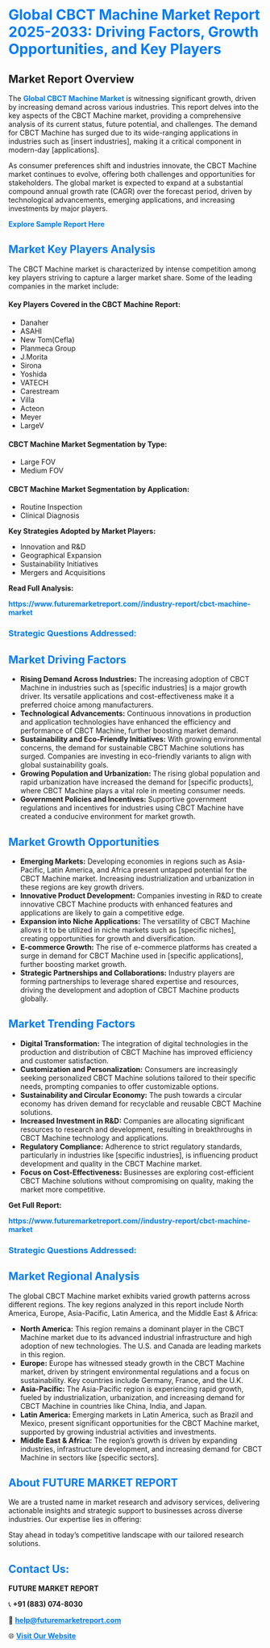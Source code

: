<h1 style="color: #007BFF;">Global CBCT Machine Market Report 2025-2033: Driving Factors, Growth Opportunities, and Key Players</h1>

<section id="overview">
<h2>Market Report Overview</h2>
<p>The <a href="https://www.futuremarketreport.com//industry-report/cbct-machine-market" style="color: #007BFF; text-decoration: none;"><strong>Global CBCT Machine Market</strong></a> is witnessing significant growth, driven by increasing demand across various industries. This report delves into the key aspects of the CBCT Machine market, providing a comprehensive analysis of its current status, future potential, and challenges. The demand for CBCT Machine has surged due to its wide-ranging applications in industries such as [insert industries], making it a critical component in modern-day [applications].</p>
<p>As consumer preferences shift and industries innovate, the CBCT Machine market continues to evolve, offering both challenges and opportunities for stakeholders. The global market is expected to expand at a substantial compound annual growth rate (CAGR) over the forecast period, driven by technological advancements, emerging applications, and increasing investments by major players.</p>
</section>

<section id="overview">
<p><a href="https://www.futuremarketreport.com//request-sample/reportId=78321" style="color: #007BFF; text-decoration: none;"><strong>Explore Sample Report Here</strong></a></p>
</section>

<section id="key-players">
<h2 style="color: #007BFF;">Market Key Players Analysis</h2>
<p>The CBCT Machine market is characterized by intense competition among key players striving to capture a larger market share. Some of the leading companies in the market include:</p>
<h4>Key Players Covered in the CBCT Machine Report:</h4>
<ul><li>Danaher</li><li>ASAHI</li><li>New Tom(Cefla)</li><li>Planmeca Group</li><li>J.Morita</li><li>Sirona</li><li>Yoshida</li><li>VATECH</li><li>Carestream</li><li>Villa</li><li>Acteon</li><li>Meyer</li><li>LargeV</li></ul>
<h4>CBCT Machine Market Segmentation by Type:</h4>
<ul><li>Large FOV</li><li>Medium FOV</li></ul>

<h4>CBCT Machine Market Segmentation by Application:</h4>
<ul><li>Routine Inspection</li><li>Clinical Diagnosis</li></ul>
<p><strong>Key Strategies Adopted by Market Players:</strong></p>
<ul>
<li>Innovation and R&D</li>
<li>Geographical Expansion</li>
<li>Sustainability Initiatives</li>
<li>Mergers and Acquisitions</li>
</ul>
</section>

<section>
<p><strong>Read Full Analysis: </strong></p><a href="https://www.futuremarketreport.com//industry-report/cbct-machine-market" style="color: #007BFF; text-decoration: none;"><strong>https://www.futuremarketreport.com//industry-report/cbct-machine-market</strong></a>
<h3 style="color: #007BFF;">Strategic Questions Addressed:</h3>
</section>

<section id="driving-factors">
<h2 style="color: #007BFF;">Market Driving Factors</h2>
<ul>
<li><strong>Rising Demand Across Industries:</strong> The increasing adoption of CBCT Machine in industries such as [specific industries] is a major growth driver. Its versatile applications and cost-effectiveness make it a preferred choice among manufacturers.</li>
<li><strong>Technological Advancements:</strong> Continuous innovations in production and application technologies have enhanced the efficiency and performance of CBCT Machine, further boosting market demand.</li>
<li><strong>Sustainability and Eco-Friendly Initiatives:</strong> With growing environmental concerns, the demand for sustainable CBCT Machine solutions has surged. Companies are investing in eco-friendly variants to align with global sustainability goals.</li>
<li><strong>Growing Population and Urbanization:</strong> The rising global population and rapid urbanization have increased the demand for [specific products], where CBCT Machine plays a vital role in meeting consumer needs.</li>
<li><strong>Government Policies and Incentives:</strong> Supportive government regulations and incentives for industries using CBCT Machine have created a conducive environment for market growth.</li>
</ul>
</section>

<section id="growth-opportunities">
<h2 style="color: #007BFF;">Market Growth Opportunities</h2>
<ul>
<li><strong>Emerging Markets:</strong> Developing economies in regions such as Asia-Pacific, Latin America, and Africa present untapped potential for the CBCT Machine market. Increasing industrialization and urbanization in these regions are key growth drivers.</li>
<li><strong>Innovative Product Development:</strong> Companies investing in R&D to create innovative CBCT Machine products with enhanced features and applications are likely to gain a competitive edge.</li>
<li><strong>Expansion into Niche Applications:</strong> The versatility of CBCT Machine allows it to be utilized in niche markets such as [specific niches], creating opportunities for growth and diversification.</li>
<li><strong>E-commerce Growth:</strong> The rise of e-commerce platforms has created a surge in demand for CBCT Machine used in [specific applications], further boosting market growth.</li>
<li><strong>Strategic Partnerships and Collaborations:</strong> Industry players are forming partnerships to leverage shared expertise and resources, driving the development and adoption of CBCT Machine products globally.</li>
</ul>
</section>

<section id="trending-factors">
<h2 style="color: #007BFF;">Market Trending Factors</h2>
<ul>
<li><strong>Digital Transformation:</strong> The integration of digital technologies in the production and distribution of CBCT Machine has improved efficiency and customer satisfaction.</li>
<li><strong>Customization and Personalization:</strong> Consumers are increasingly seeking personalized CBCT Machine solutions tailored to their specific needs, prompting companies to offer customizable options.</li>
<li><strong>Sustainability and Circular Economy:</strong> The push towards a circular economy has driven demand for recyclable and reusable CBCT Machine solutions.</li>
<li><strong>Increased Investment in R&D:</strong> Companies are allocating significant resources to research and development, resulting in breakthroughs in CBCT Machine technology and applications.</li>
<li><strong>Regulatory Compliance:</strong> Adherence to strict regulatory standards, particularly in industries like [specific industries], is influencing product development and quality in the CBCT Machine market.</li>
<li><strong>Focus on Cost-Effectiveness:</strong> Businesses are exploring cost-efficient CBCT Machine solutions without compromising on quality, making the market more competitive.</li>
</ul>
</section>

<section>
<p><strong>Get Full Report: </strong></p><a href="https://www.futuremarketreport.com//industry-report/cbct-machine-market" style="color: #007BFF; text-decoration: none;"><strong>https://www.futuremarketreport.com//industry-report/cbct-machine-market</strong></a>
<h3 style="color: #007BFF;">Strategic Questions Addressed:</h3>
</section>


<section id="regional-analysis">
<h2 style="color: #007BFF;">Market Regional Analysis</h2>
<p>The global CBCT Machine market exhibits varied growth patterns across different regions. The key regions analyzed in this report include North America, Europe, Asia-Pacific, Latin America, and the Middle East & Africa:</p>
<ul>
<li><strong>North America:</strong> This region remains a dominant player in the CBCT Machine market due to its advanced industrial infrastructure and high adoption of new technologies. The U.S. and Canada are leading markets in this region.</li>
<li><strong>Europe:</strong> Europe has witnessed steady growth in the CBCT Machine market, driven by stringent environmental regulations and a focus on sustainability. Key countries include Germany, France, and the U.K.</li>
<li><strong>Asia-Pacific:</strong> The Asia-Pacific region is experiencing rapid growth, fueled by industrialization, urbanization, and increasing demand for CBCT Machine in countries like China, India, and Japan.</li>
<li><strong>Latin America:</strong> Emerging markets in Latin America, such as Brazil and Mexico, present significant opportunities for the CBCT Machine market, supported by growing industrial activities and investments.</li>
<li><strong>Middle East & Africa:</strong> The region’s growth is driven by expanding industries, infrastructure development, and increasing demand for CBCT Machine in sectors like [specific sectors].</li>
</ul>
</section>

<footer>
<h2 style="color: #007BFF;">About FUTURE MARKET REPORT</h2>
<p>We are a trusted name in market research and advisory services, delivering actionable insights and strategic support to businesses across diverse industries. Our expertise lies in offering:</p>

<p>Stay ahead in today’s competitive landscape with our tailored research solutions.</p>

<h2 style="color: #007BFF;">Contact Us:</h2>
<p><strong>FUTURE MARKET REPORT</strong></p>
<p>📞 <strong>+91 (883) 074-8030</strong></p>
<p>📧 <strong><a href="mailto:help@futuremarketreport.com" style="color: #007BFF;">help@futuremarketreport.com</a></strong></p>
<p>🌐 <strong><a href="https://www.futuremarketreport.com/" style="color: #007BFF;">Visit Our Website</a></strong></p>
</footer>